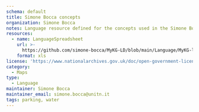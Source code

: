 ```yaml
---
schema: default
title: Simone Bocca concepts
organization: Simone Bocca
notes: Language resource defined for the concepts used in the Simone Bocca's data entities
resources:
  - name: LanguageSpreadsheet
    url: >-
      https://github.com/simone-bocca/MyKG-LD/blob/main/Language/MyKG-language.xls
    format: xls
license: 'https://www.nationalarchives.gov.uk/doc/open-government-licence/version/3/'
category:
  - Maps
type:
  - Language
maintainer: Simone Bocca
maintainer_email: simone.bocca@unitn.it
tags: parking, water
---
```

